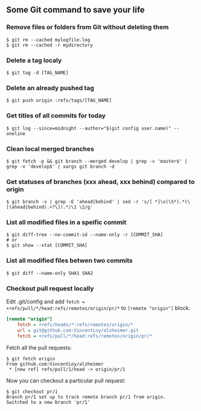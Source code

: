 ## Some Git command to save your life

### Remove files or folders from Git without deleting them
```console
$ git rm --cached mylogfile.log
$ git rm --cached -r mydirectory
```

### Delete a tag localy
```console
$ git tag -d [TAG_NAME]
```

### Delete an already pushed tag
```console
$ git push origin :refs/tags/[TAG_NAME]
```

### Get titles of all commits for today
```console
$ git log --since=midnight --author="$(git config user.name)" --oneline
```

### Clean local merged branches
```console
$ git fetch -p && git branch --merged develop | grep -v 'master$' | grep -v 'develop$' | xargs git branch -d
```

### Get statuses of branches (xxx ahead, xxx behind) compared to origin
```console
$ git branch -v | grep -E 'ahead|behind' | sed -r 's/[ *]\s(\S*).*(\[(ahead|behind).+?\]).*/\1 \2/g'
```

### List all modified files in a speific commit
```console
$ git diff-tree --no-commit-id --name-only -r [COMMIT_SHA]
# or
$ git show --stat [COMMIT_SHA]
```

### List all modified files betwen two commits
```console
$ git diff --name-only SHA1 SHA2
```

### Checkout pull request locally
Edit .git/config and add `fetch = +refs/pull/*/head:refs/remotes/origin/pr/*` to `[remote "origin"]` block.

```ini
[remote "origin"]
	fetch = +refs/heads/*:refs/remotes/origin/*
	url = git@github.com:VincentLoy/alzheimer.git
	fetch = +refs/pull/*/head:refs/remotes/origin/pr/*
```

Fetch all the pull requests:
```console
$ git fetch origin
From github.com:VincentLoy/alzheimer
 * [new ref] refs/pull/1/head -> origin/pr/1
```

Now you can checkout a particular pull request:
```console
$ git checkout pr/1
Branch pr/1 set up to track remote branch pr/1 from origin.
Switched to a new branch 'pr/1'
```
